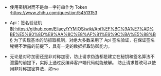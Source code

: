 + 使用密钥对而不是单一字符串作为 Token :<https://www.zhihu.com/question/54513153>
+ Api：签名验证机制:<https://github.com/Eliacy/YYMiOS/wiki/Api%EF%BC%9A%E7%AD%BE%E5%90%8D%E9%AA%8C%E8%AF%81%E6%9C%BA%E5%88%B6>
为了实现基本的防抓取机制，对绝大多数采用了 Api 签名验证，在保证签名秘钥不泄露的前提下，具有一定的数据抓取防御能力。


+ 无论是对称加密还是非对称加密，防止请求伪造都是建立在秘钥和签名算法不泄露的前提下，实际上通过反编译客户端代码就能破解。
  防止请求篡改可以使用非对称加密算法，如rsa
  
  
